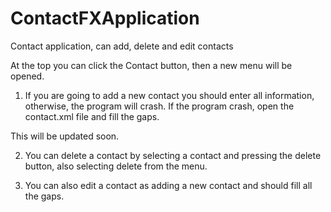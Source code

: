 # ContactFXApplication
Contact application, can add, delete and edit contacts

At the top you can click the Contact button, then a new menu will be opened. 

1. If you are going to add a new contact you should enter all information, otherwise, the program will crash.
If the program crash, open the contact.xml file and fill the gaps. 

This will be updated soon. 

2. You can delete a contact by selecting a contact and pressing the delete button, also selecting delete from the menu. 

3. You can also edit a contact as adding a new contact and should fill all the gaps. 
